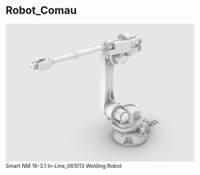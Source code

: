 # Robot_Comau
![alt text](https://github.com/jeojeda/Robot_Comau/blob/main/SMART%20NM%2016-3.1.JPG?raw=true)
Smart NM 16-3.1 In-Line_061013 Welding Robot


